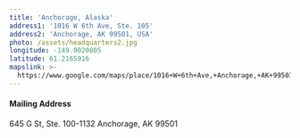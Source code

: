 ```yaml
---
title: 'Anchorage, Alaska'
address1: '1016 W 6th Ave, Ste. 105'
address2: 'Anchorage, AK 99501, USA'
photo: /assets/headquarters2.jpg
longitude: -149.9020805
latitude: 61.2165916
mapslink: >-
  https://www.google.com/maps/place/1016+W+6th+Ave,+Anchorage,+AK+99501/@61.2165916,-149.9020805,14z
---
```

#### Mailing Address

645 G St, Ste. 100-1132
Anchorage, AK 99501 
